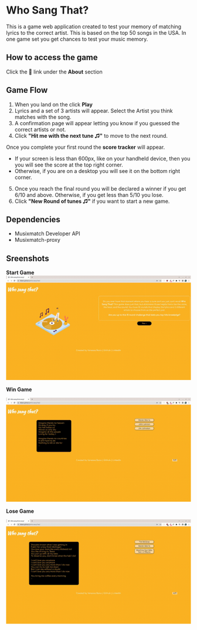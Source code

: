 # Who Sang That?
This is a game web application created to test your memory of matching lyrics to the correct artist. This is based on the top 50 songs in the USA.
In one game set you get chances to test your music memory.

## How to access the game
Click the :paperclip: link under the **About** section 

## Game Flow
1. When you land on the click **Play**
2. Lyrics and a set of 3 artists will appear. Select the Artist you think matches with the song.
3. A confirmation page will appear letting you know if you guessed the correct artists or not.
4. Click **"Hit me with the next tune ♫"** to move to the next round.

  Once you complete your first round the **score tracker** will appear.
* If your screen is less than 600px, like on your handheld device, then you you will see the score at the top right corner.
* Otherwise, if you are on a desktop you will see it on the bottom right corner.

5. Once you reach the final round you will be declared a winner if you get 6/10 and above. Otherwise, if you get less than 5/10 you lose.
6. Click **"New Round of tunes ♫"** if you want to start a new game.

## Dependencies
* Musixmatch Developer API
* Musixmatch-proxy

## Sreenshots

**Start Game**
!["Who Sang That Demo"](https://github.com/vtbano/Who-Sang-That/blob/master/images/WhoSangThat.gif)

**Win Game**

!["Who Sang That Demo"](https://github.com/vtbano/Who-Sang-That/blob/master/images/WhoSangThatWin.gif)

**Lose Game**

!["Who Sang That Demo"](https://github.com/vtbano/Who-Sang-That/blob/master/images/WhoSangThatLose.gif)

